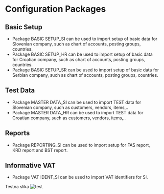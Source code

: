# Configuration Packages

## Basic Setup
- Package BASIC SETUP_SI can be used to import setup of basic data for Slovenian company, such as chart of accounts, posting groups, countries.
- Package BASIC SETUP_HR can be used to import setup of basic data for Croatian company, such as chart of accounts, posting groups, countries.
- Package BASIC SETUP_SR can be used to import setup of basic data for Serbian company, such as chart of accounts, posting groups, countries.

## Test Data
- Package MASTER DATA_SI can be used to import TEST data for Slovenian company, such as customers, vendors, items,..
- Package MASTER DATA_HR can be used to import TEST data for Croatian company, such as customers, vendors, items,..

## Reports
- Package REPORTING_SI can be used to import setup for FAS report, KRD report and BST report.

## Informative VAT
- Package VAT IDENT_SI can be used to import VAT identifiers for SI.

Testna slika
![test](/img/debit.png)